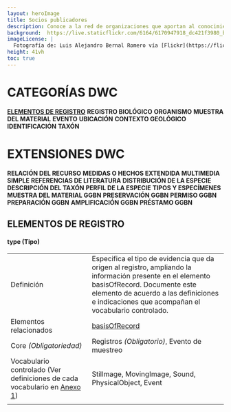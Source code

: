 ```yaml
---
layout: heroImage
title: Socios publicadores
description: Conoce a la red de organizaciones que aportan al conocimiento libre y gratuito sobre biodiversidad en el país.
background:  https://live.staticflickr.com/6164/6170947918_dc421f3980_b.jpg
imageLicense: |
  Fotografía de: Luis Alejandro Bernal Romero vía [Flickr](https://flic.kr/p/apiHPL) 
height: 41vh
toc: true
---
```


# CATEGORÍAS DWC

[**ELEMENTOS DE REGISTRO**](https://biodiversidad.co/compartir/prueba_dwc#elementos-de-registro)
**REGISTRO BIOLÓGICO**
**ORGANISMO**
**MUESTRA DEL MATERIAL**
**EVENTO**
**UBICACIÓN**
**CONTEXTO GEOLÓGICO**
**IDENTIFICACIÓN**
**TAXÓN**

# EXTENSIONES DWC
**RELACIÓN DEL RECURSO**
**MEDIDAS O HECHOS EXTENDIDA**
**MULTIMEDIA SIMPLE**
**REFERENCIAS DE LITERATURA**
**DISTRIBUCIÓN DE LA ESPECIE**
**DESCRIPCIÓN DEL TAXÓN**
**PERFIL DE LA ESPECIE**
**TIPOS Y ESPECÍMENES**
**MUESTRA DEL MATERIAL GGBN**
**PRESERVACIÓN GGBN**
**PERMISO GGBN**
**PREPARACIÓN GGBN** 
**AMPLIFICACIÓN GGBN**
**PRÉSTAMO GGBN**

## ELEMENTOS DE REGISTRO

#### type (Tipo)

|    |    |
| ---|--- |
| Definición | Especifica el tipo de evidencia que da origen al registro, ampliando la información presente en el elemento basisOfRecord. Documente este elemento de acuerdo a las definiciones e indicaciones que acompañan el vocabulario controlado. |
| Elementos relacionados | [basisOfRecord](#basisOfRecord_Base_del_registro_33)|
| Core _(Obligatoriedad)_ | Registros _(Obligatorio)_, Evento de muestreo |
| Vocabulario controlado (Ver definiciones de cada vocabulario en [Anexo 1](#Anexo_1_Vocabularios_controlados_84)) | Stillmage, MovingImage, Sound, PhysicalObject, Event |
|    |    |
